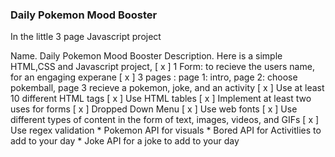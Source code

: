 ### Daily Pokemon Mood Booster
<p>In the little 3 page Javascript project </p>
Name. Daily Pokemon Mood Booster
Description. Here is a simple HTML,CSS and Javascript project, 
[ x ] 1 Form: to recieve the users name, for an engaging experane
[ x ] 3 pages : page 1: intro, page 2: choose pokemball, page 3 recieve a pokemon, joke, and an activity
[ x ] Use at least 10 different HTML tags
[ x ] Use HTML tables
[ x ] Implement at least two uses for forms
[ x ] Dropped Down Menu 
[ x ] Use web fonts
[ x ] Use different types of content in the form of text, images, videos, and GIFs
[ x ] Use regex validation
* <a link="https://pokeapi.co/"> Pokemon API</a> for visuals
* <a link="https://www.boredapi.com/"> Bored API</a> for Activitlies to add to your day
* <a link="https://official-joke-api.appspot.com/random_joke"> Joke API</a> for a joke to add to your day
